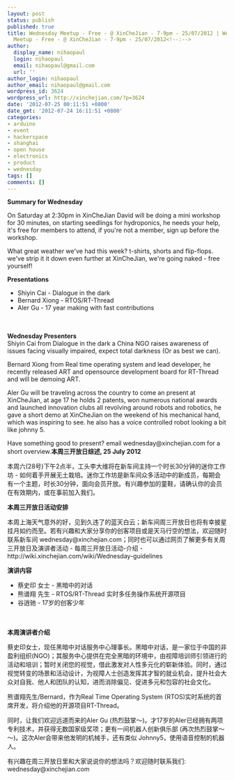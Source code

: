 ```yaml
---
layout: post
status: publish
published: true
title: Wednesday Meetup - Free - @ XinCheJian - 7-9pm - 25/07/2012 | Wednesday
  Meetup - Free - @ XinCheJian - 7-9pm - 25/07/2012<!--:-->
author:
  display_name: nihaopaul
  login: nihaopaul
  email: nihaopaul@gmail.com
  url: ''
author_login: nihaopaul
author_email: nihaopaul@gmail.com
wordpress_id: 3624
wordpress_url: http://xinchejian.com/?p=3624
date: '2012-07-25 00:11:51 +0800'
date_gmt: '2012-07-24 16:11:51 +0800'
categories:
- arduino
- event
- hackerspace
- shanghai
- open house
- electronics
- product
- wednesday
tags: []
comments: []
---
```

<p><!--:en--><strong>Summary for Wednesday</strong></p>
<p>On Saturday at 2:30pm in XinCheJian David will be doing a mini workshop for 30 minutes, on starting seedlings for hydroponics, he needs your help, it's free for members to attend, if you're not a member, sign up before the workshop.</p>
<p>What great weather we've had this week? t-shirts, shorts and flip-flops. we've strip it it down even further at XinCheJian, we're going naked - free yourself!</p>
<p><strong>Presentations</strong></p>
<ul>
<li>Shiyin Cai - Dialogue in the dark</li>
<li>Bernard Xiong - RTOS/RT-Thread</li>
<li>Aler Gu - 17 year making with fast contributions</li><br />
</ul><br />
<strong>Wednesday Presenters</strong><br />
Shiyin Cai from Dialogue in the dark a China NGO raises awareness of issues facing visually impaired, expect total darkness (Or as best we can).</p>
<p>Bernard Xiong from Real time operating system and lead developer, he recently released ART and opensource development board for RT-Thread and will be demoing ART.</p>
<p>Aler Gu will be traveling across the country to come an present at XinCheJian, at age 17 he holds 2 patents, won numerous national awards and launched innovation clubs all revolving around robots and robotics, he gave a short demo at XinCheJian on the weekend of his mechanical hand, which was inspiring to see. he also has a voice controlled robot looking a bit like johnny 5.</p>
<p>Have something good to present? email wednesday@xinchejian.com for a short overview.<!--:--><!--:zh--><strong>本周三开放日综述, 25 July 2012</strong></p>
<p>本周六(28号)下午2点半，工头李大维将在新车间主持一个时长30分钟的迷你工作坊 - 如何着手开展无土栽培。迷你工作坊是新车间众多活动中的新成员，每期会有一个主题，时长30分钟，面向会员开放。有兴趣参加的童鞋，请确认你的会员在有效期内，或在事前加入我们。</p>
<p><strong>本周三开放日活动安排</strong></p>
<p>本周上海天气意外的好，见到久违了的蓝天白云；新车间周三开放日也将有幸披星挂月如约而至。若有兴趣和大家分享你的创客项目或是天马行空的想法，欢迎随时联系新车间 wednesday@xinchejian.com；同时也可以通过网页了解更多有关周三开放日及演讲者活动 - 每周三开放日活动-介绍 - http://wiki.xinchejian.com/wiki/Wednesday-guidelines</p>
<p><strong>演讲内容</strong></p>
<ul>
<li>蔡史印 女士 - 黑暗中的对话</li>
<li>熊谱翔 先生 - RTOS/RT-Thread 实时多任务操作系统开源项目</li>
<li>谷逍驰 - 17岁的创客少年</li><br />
</ul><br />
<strong>本周演讲者介绍</strong></p>
<p>蔡史印女士，现任黑暗中对话服务中心理事长。黑暗中对话，是一家位于中国的非盈利组织(NGO)；其服务中心提供在完全黑暗的环境中，由视障培训师引领进行的活动和培训；暂时关闭您的视觉，借此激发对人性多元化的崭新体验。同时，通过视觉转变的场景和活动设计，为视障人士创造发挥其才智的就业机会，提升社会大众对自我、他人和团队的认知，进而消除偏见、促进多元和包容的社会文化。</p>
<p>熊谱翔先生/Bernard，作为Real Time Operating System (RTOS)实时系统的首席开发，将介绍他的开源项目RT-Thread。</p>
<p>同时，让我们欢迎远道而来的Aler Gu (热烈鼓掌～)。才17岁的Aler已经拥有两项专利技术，并获得无数国家级奖项；更有一间机器人创新俱乐部 (再次热烈鼓掌～～)。这次Aler会带来他发明的机械手，还有类似 Johnny5，使用语音控制的机器人。</p>
<p>有兴趣在周三开放日里和大家说说你的想法吗？欢迎随时联系我们: wednesday@xinchejian.com<!--:--></p>
